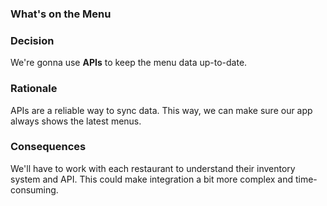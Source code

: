 ### What's on the Menu

### Decision
We're gonna use **APIs** to keep the menu data up-to-date.

### Rationale
APIs are a reliable way to sync data. This way, we can make sure our app always shows the latest menus.

### Consequences
We'll have to work with each restaurant to understand their inventory system and API. This could make integration a bit more complex and time-consuming.